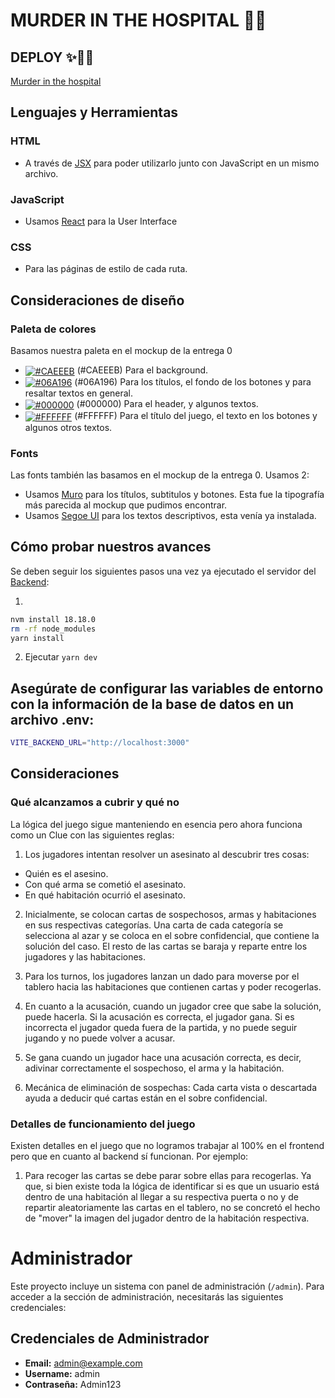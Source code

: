 # MURDER IN THE HOSPITAL 🥼🏥

## DEPLOY ✨🥳🎉
[Murder in the hospital](https://fanciful-donut-e900b0.netlify.app/)


## Lenguajes y Herramientas

### HTML

- A través de [JSX](https://legacy.reactjs.org/docs/introducing-jsx.html) para poder utilizarlo junto con JavaScript en un mismo archivo.

### JavaScript

- Usamos [React](http://facebook.github.io/react) para la User Interface

### CSS

- Para las páginas de estilo de cada ruta.


## Consideraciones de diseño

### Paleta de colores

Basamos nuestra paleta en el mockup de la entrega 0

- <a href='#'><img valign='middle' alt='#CAEEEB' src='https://readme-swatches.vercel.app/CAEEEB?style=round'/></a> (#CAEEEB) Para el background.
- <a href='#'><img valign='middle' alt='#06A196' src='https://readme-swatches.vercel.app/06A196?style=round'/></a> (#06A196) Para los títulos, el fondo de los botones y para resaltar textos en general.
- <a href='#'><img valign='middle' alt='#000000' src='https://readme-swatches.vercel.app/000000?style=round'/></a> (#000000) Para el header, y algunos textos.
- <a href='#'><img valign='middle' alt='#FFFFFF' src='https://readme-swatches.vercel.app/FFFFFF?style=round'/></a> (#FFFFFF) Para el título del juego, el texto en los botones y algunos otros textos.

### Fonts

Las fonts también las basamos en el mockup de la entrega 0. Usamos 2:

- Usamos [Muro](https://www.dafont.com/es/muro.font) para los títulos, subtitulos y botones. Esta fue la tipografía más parecida al mockup que pudimos encontrar.
- Usamos [Segoe UI](https://learn.microsoft.com/es-es/typography/font-list/segoe-ui) para los textos descriptivos, esta venía ya instalada.


## Cómo probar nuestros avances

Se deben seguir los siguientes pasos una vez ya ejecutado el servidor del [Backend](https://github.com/IIC2513/back-WebGirlies#):

1.
```bash
nvm install 18.18.0
rm -rf node_modules
yarn install
```
2. Ejecutar `yarn dev`

## Asegúrate de configurar las variables de entorno con la información de la base de datos en un archivo .env:
```bash
VITE_BACKEND_URL="http://localhost:3000"
```

## Consideraciones
### Qué alcanzamos a cubrir y qué no
La lógica del juego sigue manteniendo en esencia pero ahora funciona como un Clue con las siguientes reglas:

1. Los jugadores intentan resolver un asesinato al descubrir tres cosas:
  - Quién es el asesino.
  - Con qué arma se cometió el asesinato.
  - En qué habitación ocurrió el asesinato.
    
2. Inicialmente, se colocan cartas de sospechosos, armas y habitaciones en sus respectivas categorías. Una carta de cada categoría se selecciona al azar y se coloca en el sobre confidencial, que contiene la solución del caso. El resto de las cartas se baraja y reparte entre los jugadores y las habitaciones.

3. Para los turnos, los jugadores lanzan un dado para moverse por el tablero hacia las habitaciones que contienen cartas y poder recogerlas.
4. En cuanto a la acusación, cuando un jugador cree que sabe la solución, puede hacerla. Si la acusación es correcta, el jugador gana. Si es incorrecta el jugador queda fuera de la partida, y no puede seguir jugando y no puede volver a acusar.

4. Se gana cuando un jugador hace una acusación correcta, es decir, adivinar correctamente el sospechoso, el arma y la habitación.

5. Mecánica de eliminación de sospechas: Cada carta vista o descartada ayuda a deducir qué cartas están en el sobre confidencial.
   
### Detalles de funcionamiento del juego
Existen detalles en el juego que no logramos trabajar al 100% en el frontend pero que en cuanto al backend sí funcionan. Por ejemplo:
1. Para recoger las cartas se debe parar sobre ellas para recogerlas. Ya que, si bien existe toda la lógica de identificar si es que un usuario está dentro de una habitación al llegar a su respectiva puerta o no y de repartir aleatoriamente las cartas en el tablero, no se concretó el hecho de "mover" la imagen del jugador dentro de la habitación respectiva.

# Administrador
Este proyecto incluye un sistema con panel de administración (`/admin`). Para acceder a la sección de administración, necesitarás las siguientes credenciales:

## Credenciales de Administrador

- **Email:** admin@example.com
- **Username:** admin
- **Contraseña:** Admin123
